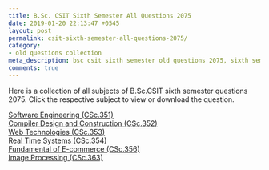 ```yaml
---
title: B.Sc. CSIT Sixth Semester All Questions 2075
date: 2019-01-20 22:13:47 +0545
layout: post
permalink: csit-sixth-semester-all-questions-2075/
category:
- old questions collection
meta_description: bsc csit sixth semester old questions 2075, sixth semester, sixth semester 2075, old questions, old questions 2075, csit 2075, 6th semester old questions 2075, 6th semester old questions, tu old questions 2075, sixth semester all questions 2075, 6th semester, bsccsit, old questions 2075, sixth semester old questions csit, sixth semester old question, sixth semester old question csit 2075,csit sixth semester Software Engineering question 2075,csit sixth semester Compiler Design and Construction question 2075, csit sixth semester Web Technologies, csit sixth semester Real Time Systems, question 2075, csit sixth semester Fundamentals of ecommerce question 2075, csit sixth semester Image Processing question 2075, image processing question 2075
comments: true
---
```

<p>Here is a collection of all subjects of B.Sc.CSIT sixth semester questions 2075. Click the respective subject to view or download the question.</p>
<a href="../assets/files/2075/CSc_351_SE_2075.pdf" title="Software Engineering">Software Engineering (CSc.351)</a><br>
<a href="../assets/files/2075/CSc_352_CDC_2075.pdf" title="Compiler Design and Construction">Compiler Design and Construction (CSc.352)</a><br>
<a href="../assets/files/2075/CSc_353_WT_2075.pdf" title="Web Technologies">Web Technologies (CSc.353)</a><br>
<a href="../assets/files/2075/CSc_354_RTS_2075.pdf" title="Real Time Systems">Real Time Systems (CSc.354)</a><br>
<a href="../assets/files/2075/CSc_356_EC_2075.pdf" title="Fundamental of E-commerce">Fundamental of E-commerce (CSc.356)</a><br>
<a href="../assets/files/2075/CSc_363_IP_2075.pdf" title="Image Processing">Image Processing (CSc.363)</a><br>
